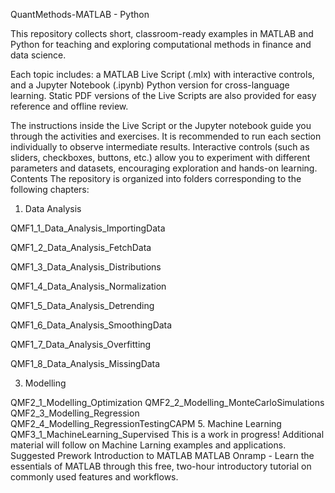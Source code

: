 QuantMethods-MATLAB - Python

This repository collects short, classroom-ready examples in MATLAB and Python for teaching and exploring computational methods in finance and data science.

Each topic includes:
a MATLAB Live Script (.mlx) with interactive controls, and
a Jupyter Notebook (.ipynb) Python version for cross-language learning.
Static PDF versions of the Live Scripts are also provided for easy reference and offline review.

The instructions inside the Live Script or the Jupyter notebook guide you through the activities and exercises. It is recommended to run each section individually to observe intermediate results. Interactive controls (such as sliders, checkboxes, buttons, etc.) allow you to experiment with different parameters and datasets, encouraging exploration and hands-on learning.
Contents
The repository is organized into folders corresponding to the following chapters:
1.	Data Analysis
   
QMF1_1_Data_Analysis_ImportingData

QMF1_2_Data_Analysis_FetchData

QMF1_3_Data_Analysis_Distributions

QMF1_4_Data_Analysis_Normalization

QMF1_5_Data_Analysis_Detrending

QMF1_6_Data_Analysis_SmoothingData

QMF1_7_Data_Analysis_Overfitting

QMF1_8_Data_Analysis_MissingData

3.	Modelling
   
QMF2_1_Modelling_Optimization
QMF2_2_Modelling_MonteCarloSimulations
QMF2_3_Modelling_Regression
QMF2_4_Modelling_RegressionTestingCAPM
5.	Machine Learning
QMF3_1_MachineLearning_Supervised
This is a work in progress! Additional material will follow on Machine Larning examples and applications.
Suggested Prework
Introduction to MATLAB
MATLAB Onramp - Learn the essentials of MATLAB through this free, two-hour introductory tutorial on commonly used features and workflows.

